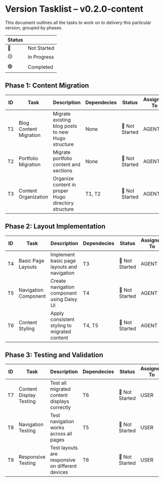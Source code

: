 # Version Tasklist – **v0.2.0-content**
This document outlines all the tasks to work on to delivery this particular version, grouped by phases.

| Status |      |
|--------|------|
| 🔴 | Not Started |
| 🟡 | In Progress |
| 🟢 | Completed |


## **Phase 1: Content Migration**

| ID  | Task             | Description                             | Dependecies | Status | Assigned To |
|-----|------------------|-----------------------------------------|-------------|----------|--------|
| T1  | Blog Content Migration  | Migrate existing blog posts to new Hugo structure | None | 🔴 Not Started | AGENT |
| T2  | Portfolio Migration     | Migrate portfolio content and sections | None | 🔴 Not Started | AGENT |
| T3  | Content Organization    | Organize content in proper Hugo directory structure | T1, T2 | 🔴 Not Started | AGENT |

## **Phase 2: Layout Implementation**

| ID  | Task             | Description                             | Dependecies | Status | Assigned To |
|-----|------------------|-----------------------------------------|-------------|----------|--------|
| T4  | Basic Page Layouts      | Implement basic page layouts and navigation | T3 | 🔴 Not Started | AGENT |
| T5  | Navigation Component    | Create navigation component using Daisy UI | T4 | 🔴 Not Started | AGENT |
| T6  | Content Styling        | Apply consistent styling to migrated content | T4, T5 | 🔴 Not Started | AGENT |

## **Phase 3: Testing and Validation**

| ID  | Task             | Description                             | Dependecies | Status | Assigned To |
|-----|------------------|-----------------------------------------|-------------|----------|--------|
| T7  | Content Display Testing | Test all migrated content displays correctly | T6 | 🔴 Not Started | USER |
| T8  | Navigation Testing     | Test navigation works across all pages | T5 | 🔴 Not Started | USER |
| T9  | Responsive Testing     | Test layouts are responsive on different devices | T6 | 🔴 Not Started | USER |